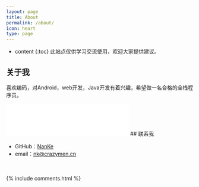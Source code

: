```yaml
---
layout: page
title: About
permalink: /about/
icon: heart
type: page
---
```


* content
{:toc}
此站点仅供学习交流使用，欢迎大家提供建议。
## 关于我
喜欢编码，对Android，web开发，Java开发有着兴趣，希望做一名合格的全栈程序员。
<iframe frameborder="no" border="0" marginwidth="0" marginheight="0" width="330" height="86" src="//music.163.com/outchain/player?type=2&id=5039981&auto=0&height=66"></iframe>
## 联系我

* GitHub：[NanKe](https://github.com/crazymen-nanke)
* email：nk@crazymen.cn




 　
        
<script>
var idcomments_acct = '06c06002af1e345a26a7e53986144bab';
var idcomments_post_id;
var idcomments_post_url;
</script>
<span id="IDCommentsPostTitle" style="display:none"></span>
<script type='text/javascript' src='https://www.intensedebate.com/js/genericCommentWrapperV2.js'></script>
{% include comments.html %}
